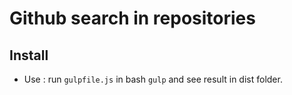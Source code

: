 # Github search in repositories

## Install

* Use : run `gulpfile.js` in bash `gulp` and see result in dist folder.